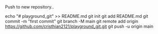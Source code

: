 Push to new repository..

echo "# playground_git" >> README.md
git init
git add README.md
git commit -m "first commit"
git branch -M main
git remote add origin https://github.com/cristhian2121/playground_git.git
git push -u origin main

